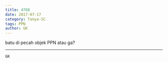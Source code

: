 ```yaml
---
title: 4768
date: 2017-07-17
category: Tanya-SC
tags: PPN
author: GK
---
```


batu di pecah objek PPN atau ga?

---



`GK`
